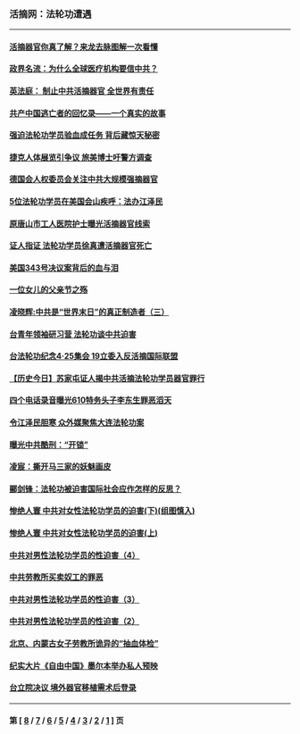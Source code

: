 ### 活摘网：法轮功遭遇
---
#### [活摘器官你真了解？来龙去脉图解一次看懂](../../pages/nf5881/n13013820.md?09110430) 
#### [政界名流：为什么全球医疗机构要信中共？](../../pages/nf5881/n11945479.md?09110430) 
#### [英法庭： 制止中共活摘器官 全世界有责任](../../pages/nf5881/n11330691.md?09110430) 
#### [共产中国逃亡者的回忆录——一个真实的故事](../../pages/nf5881/n10918649.md?09110430) 
#### [强迫法轮功学员验血成任务 背后藏惊天秘密](../../pages/nf5881/n4252384.md?09110430) 
#### [捷克人体展览引争议 旅美博士吁警方调查](../../pages/nf5881/n9429187.md?09110430) 
#### [德国会人权委员会关注中共大规模强摘器官](../../pages/nf5881/n8418950.md?09110430) 
#### [5位法轮功学员在美国会山疾呼：法办江泽民](../../pages/nf5881/n8101519.md?09110430) 
#### [原唐山市工人医院护士曝光活摘器官线索](../../pages/nf5881/n8076384.md?09110430) 
#### [证人指证 法轮功学员徐真遭活摘器官死亡](../../pages/nf5881/n8042467.md?09110430) 
#### [美国343号决议案背后的血与泪](../../pages/nf5881/n8020684.md?09110430) 
#### [一位女儿的父亲节之殇](../../pages/nf5881/n8014122.md?09110430) 
#### [凌晓辉:中共是“世界末日”的真正制造者（三）](../../pages/nf5881/n4210333.md?09110430) 
#### [台青年领袖研习营 法轮功谈中共迫害](../../pages/nf5881/n4141857.md?09110430) 
#### [台法轮功纪念4‧25集会 19立委入反活摘国际联盟](../../pages/nf5881/n4141821.md?09110430) 
#### [【历史今日】苏家屯证人揭中共活摘法轮功学员器官罪行](../../pages/nf5881/n4135912.md?09110430) 
#### [四个电话录音曝光610特务头子李东生罪恶滔天](../../pages/nf5881/n4040060.md?09110430) 
#### [令江泽民胆寒 众外媒聚焦大连法轮功案](../../pages/nf5881/n3932671.md?09110430) 
#### [曝光中共酷刑：“开锁”](../../pages/nf5881/n3889373.md?09110430) 
#### [凌宸：撕开马三家的妖魅画皮](../../pages/nf5881/n3849369.md?09110430) 
#### [郦剑锋：法轮功被迫害国际社会应作怎样的反思？](../../pages/nf5881/n3824560.md?09110430) 
#### [惨绝人寰 中共对女性法轮功学员的迫害(下)(组图慎入)](../../pages/nf5881/n3816285.md?09110430) 
#### [惨绝人寰 中共对女性法轮功学员的迫害(上)](../../pages/nf5881/n3815374.md?09110430) 
#### [中共对男性法轮功学员的性迫害（4）](../../pages/nf5881/n3769144.md?09110430) 
#### [中共劳教所买卖奴工的罪恶](../../pages/nf5881/n3769378.md?09110430) 
#### [中共对男性法轮功学员的性迫害（3）](../../pages/nf5881/n3768231.md?09110430) 
#### [中共对男性法轮功学员的性迫害（2）](../../pages/nf5881/n3767211.md?09110430) 
#### [北京、内蒙古女子劳教所诡异的“抽血体检”](../../pages/nf5881/n3753158.md?09110430) 
#### [纪实大片《自由中国》墨尔本举办私人预映](../../pages/nf5881/n3743337.md?09110430) 
#### [台立院决议 境外器官移植需术后登录](../../pages/nf5881/n3741520.md?09110430) 

---
#### 第 [ [8](./8.md?09110430) / [7](./7.md?09110430) / [6](./6.md?09110430) / [5](./5.md?09110430) / [4](./4.md?09110430) / [3](./3.md?09110430) / [2](./2.md?09110430) / [1](./1.md?09110430) ] 页
